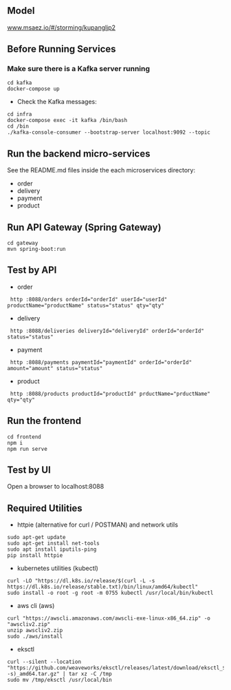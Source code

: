 # 

## Model
www.msaez.io/#/storming/kupangljp2

## Before Running Services
### Make sure there is a Kafka server running
```
cd kafka
docker-compose up
```
- Check the Kafka messages:
```
cd infra
docker-compose exec -it kafka /bin/bash
cd /bin
./kafka-console-consumer --bootstrap-server localhost:9092 --topic
```

## Run the backend micro-services
See the README.md files inside the each microservices directory:

- order
- delivery
- payment
- product


## Run API Gateway (Spring Gateway)
```
cd gateway
mvn spring-boot:run
```

## Test by API
- order
```
 http :8088/orders orderId="orderId" userId="userId" productName="productName" status="status" qty="qty" 
```
- delivery
```
 http :8088/deliveries deliveryId="deliveryId" orderId="orderId" status="status" 
```
- payment
```
 http :8088/payments paymentId="paymentId" orderId="orderId" amount="amount" status="status" 
```
- product
```
 http :8088/products productId="productId" prductName="prductName" qty="qty" 
```


## Run the frontend
```
cd frontend
npm i
npm run serve
```

## Test by UI
Open a browser to localhost:8088

## Required Utilities

- httpie (alternative for curl / POSTMAN) and network utils
```
sudo apt-get update
sudo apt-get install net-tools
sudo apt install iputils-ping
pip install httpie
```

- kubernetes utilities (kubectl)
```
curl -LO "https://dl.k8s.io/release/$(curl -L -s https://dl.k8s.io/release/stable.txt)/bin/linux/amd64/kubectl"
sudo install -o root -g root -m 0755 kubectl /usr/local/bin/kubectl
```

- aws cli (aws)
```
curl "https://awscli.amazonaws.com/awscli-exe-linux-x86_64.zip" -o "awscliv2.zip"
unzip awscliv2.zip
sudo ./aws/install
```

- eksctl 
```
curl --silent --location "https://github.com/weaveworks/eksctl/releases/latest/download/eksctl_$(uname -s)_amd64.tar.gz" | tar xz -C /tmp
sudo mv /tmp/eksctl /usr/local/bin
```

